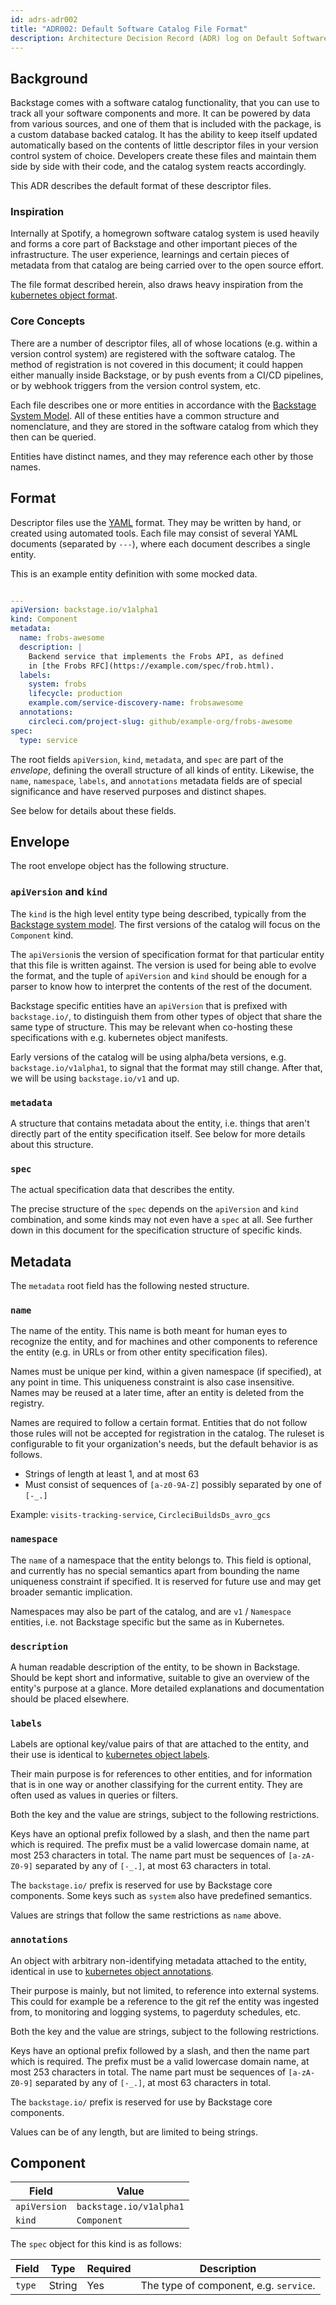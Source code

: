 ```yaml
---
id: adrs-adr002
title: "ADR002: Default Software Catalog File Format"
description: Architecture Decision Record (ADR) log on Default Software Catalog File Format
---
```

## Background

Backstage comes with a software catalog functionality, that you can use to track
all your software components and more. It can be powered by data from various
sources, and one of them that is included with the package, is a custom database
backed catalog. It has the ability to keep itself updated automatically based on
the contents of little descriptor files in your version control system of
choice. Developers create these files and maintain them side by side with their
code, and the catalog system reacts accordingly.

This ADR describes the default format of these descriptor files.

### Inspiration

Internally at Spotify, a homegrown software catalog system is used heavily and
forms a core part of Backstage and other important pieces of the infrastructure.
The user experience, learnings and certain pieces of metadata from that catalog
are being carried over to the open source effort.

The file format described herein, also draws heavy inspiration from the
[kubernetes object format](https://kubernetes.io/docs/concepts/overview/working-with-objects/kubernetes-objects/).

### Core Concepts

There are a number of descriptor files, all of whose locations (e.g. within a
version control system) are registered with the software catalog. The method of
registration is not covered in this document; it could happen either manually
inside Backstage, or by push events from a CI/CD pipelines, or by webhook
triggers from the version control system, etc.

Each file describes one or more entities in accordance with the
[Backstage System Model](https://github.com/backstage/backstage/issues/390). All
of these entities have a common structure and nomenclature, and they are stored
in the software catalog from which they then can be queried.

Entities have distinct names, and they may reference each other by those names.

## Format

Descriptor files use the [YAML](https://yaml.org/spec/1.2/spec.html) format.
They may be written by hand, or created using automated tools. Each file may
consist of several YAML documents (separated by `---`), where each document
describes a single entity.

This is an example entity definition with some mocked data.

```yaml

---
apiVersion: backstage.io/v1alpha1
kind: Component
metadata:
  name: frobs-awesome
  description: |
    Backend service that implements the Frobs API, as defined
    in [the Frobs RFC](https://example.com/spec/frob.html).
  labels:
    system: frobs
    lifecycle: production
    example.com/service-discovery-name: frobsawesome
  annotations:
    circleci.com/project-slug: github/example-org/frobs-awesome
spec:
  type: service

```

The root fields `apiVersion`, `kind`, `metadata`, and `spec` are part of the
_envelope_, defining the overall structure of all kinds of entity. Likewise, the
`name`, `namespace`, `labels`, and `annotations` metadata fields are of special
significance and have reserved purposes and distinct shapes.

See below for details about these fields.

## Envelope

The root envelope object has the following structure.

### `apiVersion` and `kind`

The `kind` is the high level entity type being described, typically from the
[Backstage system model](https://github.com/backstage/backstage/issues/390). The
first versions of the catalog will focus on the `Component` kind.

The `apiVersion`is the version of specification format for that particular
entity that this file is written against. The version is used for being able to
evolve the format, and the tuple of `apiVersion` and `kind` should be enough for
a parser to know how to interpret the contents of the rest of the document.

Backstage specific entities have an `apiVersion` that is prefixed with
`backstage.io/`, to distinguish them from other types of object that share the
same type of structure. This may be relevant when co-hosting these
specifications with e.g. kubernetes object manifests.

Early versions of the catalog will be using alpha/beta versions, e.g.
`backstage.io/v1alpha1`, to signal that the format may still change. After that,
we will be using `backstage.io/v1` and up.

### `metadata`

A structure that contains metadata about the entity, i.e. things that aren't
directly part of the entity specification itself. See below for more details
about this structure.

### `spec`

The actual specification data that describes the entity.

The precise structure of the `spec` depends on the `apiVersion` and `kind`
combination, and some kinds may not even have a `spec` at all. See further down
in this document for the specification structure of specific kinds.

## Metadata

The `metadata` root field has the following nested structure.

### `name`

The name of the entity. This name is both meant for human eyes to recognize the
entity, and for machines and other components to reference the entity (e.g. in
URLs or from other entity specification files).

Names must be unique per kind, within a given namespace (if specified), at any
point in time. This uniqueness constraint is also case insensitive. Names may be
reused at a later time, after an entity is deleted from the registry.

Names are required to follow a certain format. Entities that do not follow those
rules will not be accepted for registration in the catalog. The ruleset is
configurable to fit your organization's needs, but the default behavior is as
follows.

-   Strings of length at least 1, and at most 63
-   Must consist of sequences of `[a-z0-9A-Z]` possibly separated by one of
    `[-_.]`

Example: `visits-tracking-service`, `CircleciBuildsDs_avro_gcs`

### `namespace`

The `name` of a namespace that the entity belongs to. This field is optional,
and currently has no special semantics apart from bounding the name uniqueness
constraint if specified. It is reserved for future use and may get broader
semantic implication.

Namespaces may also be part of the catalog, and are `v1` / `Namespace` entities,
i.e. not Backstage specific but the same as in Kubernetes.

### `description`

A human readable description of the entity, to be shown in Backstage. Should be
kept short and informative, suitable to give an overview of the entity's purpose
at a glance. More detailed explanations and documentation should be placed
elsewhere.

### `labels`

Labels are optional key/value pairs of that are attached to the entity, and
their use is identical to
[kubernetes object labels](https://kubernetes.io/docs/concepts/overview/working-with-objects/labels/).

Their main purpose is for references to other entities, and for information that
is in one way or another classifying for the current entity. They are often used
as values in queries or filters.

Both the key and the value are strings, subject to the following restrictions.

Keys have an optional prefix followed by a slash, and then the name part which
is required. The prefix must be a valid lowercase domain name, at most 253
characters in total. The name part must be sequences of `[a-zA-Z0-9]` separated
by any of `[-_.]`, at most 63 characters in total.

The `backstage.io/` prefix is reserved for use by Backstage core components.
Some keys such as `system` also have predefined semantics.

Values are strings that follow the same restrictions as `name` above.

### `annotations`

An object with arbitrary non-identifying metadata attached to the entity,
identical in use to
[kubernetes object annotations](https://kubernetes.io/docs/concepts/overview/working-with-objects/annotations/).

Their purpose is mainly, but not limited, to reference into external systems.
This could for example be a reference to the git ref the entity was ingested
from, to monitoring and logging systems, to pagerduty schedules, etc.

Both the key and the value are strings, subject to the following restrictions.

Keys have an optional prefix followed by a slash, and then the name part which
is required. The prefix must be a valid lowercase domain name, at most 253
characters in total. The name part must be sequences of `[a-zA-Z0-9]` separated
by any of `[-_.]`, at most 63 characters in total.

The `backstage.io/` prefix is reserved for use by Backstage core components.

Values can be of any length, but are limited to being strings.

## Component

| Field               | Value                          |
| ------------------- | ------------------------------ |
| `apiVersion` | `backstage.io/v1alpha1` |
| `kind`       | `Component`             |

The `spec` object for this kind is as follows:

| Field         | Type   | Required | Description                                   |
| ------------- | ------ | -------- | --------------------------------------------- |
| `type` | String | Yes      | The type of component, e.g. `service`. |
